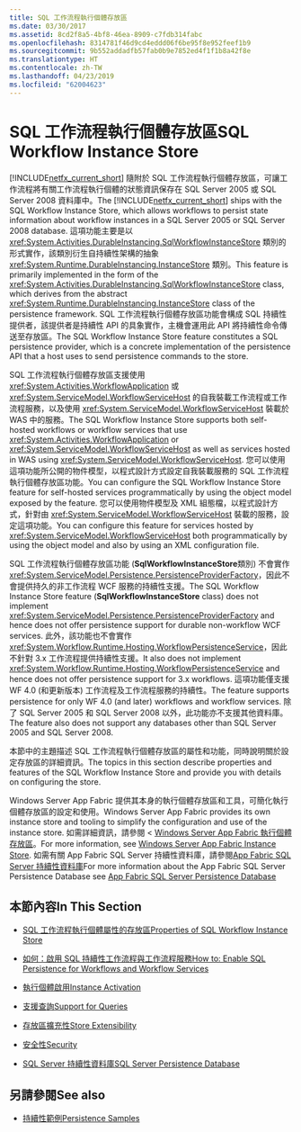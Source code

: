 ```yaml
---
title: SQL 工作流程執行個體存放區
ms.date: 03/30/2017
ms.assetid: 8cd2f8a5-4bf8-46ea-8909-c7fdb314fabc
ms.openlocfilehash: 8314781f46d9cd4eddd06f6be95f8e952feef1b9
ms.sourcegitcommit: 9b552addadfb57fab0b9e7852ed4f1f1b8a42f8e
ms.translationtype: HT
ms.contentlocale: zh-TW
ms.lasthandoff: 04/23/2019
ms.locfileid: "62004623"
---
```

# <a name="sql-workflow-instance-store"></a><span data-ttu-id="38d5a-102">SQL 工作流程執行個體存放區</span><span class="sxs-lookup"><span data-stu-id="38d5a-102">SQL Workflow Instance Store</span></span>
<span data-ttu-id="38d5a-103">[!INCLUDE[netfx_current_short](../../../includes/netfx-current-short-md.md)] 隨附於 SQL 工作流程執行個體存放區，可讓工作流程將有關工作流程執行個體的狀態資訊保存在 SQL Server 2005 或 SQL Server 2008 資料庫中。</span><span class="sxs-lookup"><span data-stu-id="38d5a-103">The [!INCLUDE[netfx_current_short](../../../includes/netfx-current-short-md.md)] ships with the SQL Workflow Instance Store, which allows workflows to persist state information about workflow instances in a SQL Server 2005 or SQL Server 2008 database.</span></span> <span data-ttu-id="38d5a-104">這項功能主要是以 <xref:System.Activities.DurableInstancing.SqlWorkflowInstanceStore> 類別的形式實作，該類別衍生自持續性架構的抽象 <xref:System.Runtime.DurableInstancing.InstanceStore> 類別。</span><span class="sxs-lookup"><span data-stu-id="38d5a-104">This feature is primarily implemented in the form of the <xref:System.Activities.DurableInstancing.SqlWorkflowInstanceStore> class, which derives from the abstract <xref:System.Runtime.DurableInstancing.InstanceStore> class of the persistence framework.</span></span> <span data-ttu-id="38d5a-105">SQL 工作流程執行個體存放區功能會構成 SQL 持續性提供者，該提供者是持續性 API 的具象實作，主機會運用此 API 將持續性命令傳送至存放區。</span><span class="sxs-lookup"><span data-stu-id="38d5a-105">The SQL Workflow Instance Store feature constitutes a SQL persistence provider, which is a concrete implementation of the persistence API that a host uses to send persistence commands to the store.</span></span>  
  
 <span data-ttu-id="38d5a-106">SQL 工作流程執行個體存放區支援使用 <xref:System.Activities.WorkflowApplication> 或 <xref:System.ServiceModel.WorkflowServiceHost> 的自我裝載工作流程或工作流程服務，以及使用 <xref:System.ServiceModel.WorkflowServiceHost> 裝載於 WAS 中的服務。</span><span class="sxs-lookup"><span data-stu-id="38d5a-106">The SQL Workflow Instance Store supports both self-hosted workflows or workflow services that use <xref:System.Activities.WorkflowApplication> or <xref:System.ServiceModel.WorkflowServiceHost> as well as services hosted in WAS using <xref:System.ServiceModel.WorkflowServiceHost>.</span></span> <span data-ttu-id="38d5a-107">您可以使用這項功能所公開的物件模型，以程式設計方式設定自我裝載服務的 SQL 工作流程執行個體存放區功能。</span><span class="sxs-lookup"><span data-stu-id="38d5a-107">You can configure the SQL Workflow Instance Store feature for self-hosted services programmatically by using the object model exposed by the feature.</span></span> <span data-ttu-id="38d5a-108">您可以使用物件模型及 XML 組態檔，以程式設計方式，針對由 <xref:System.ServiceModel.WorkflowServiceHost> 裝載的服務，設定這項功能。</span><span class="sxs-lookup"><span data-stu-id="38d5a-108">You can configure this feature for services hosted by <xref:System.ServiceModel.WorkflowServiceHost> both programmatically by using the object model and also by using an XML configuration file.</span></span>  
  
 <span data-ttu-id="38d5a-109">SQL 工作流程執行個體存放區功能 (**SqlWorkflowInstanceStore**類別) 不會實作<xref:System.ServiceModel.Persistence.PersistenceProviderFactory>，因此不會提供持久的非工作流程 WCF 服務的持續性支援。</span><span class="sxs-lookup"><span data-stu-id="38d5a-109">The SQL Workflow Instance Store feature (**SqlWorkflowInstanceStore** class) does not implement <xref:System.ServiceModel.Persistence.PersistenceProviderFactory> and hence does not offer persistence support for durable non-workflow WCF services.</span></span> <span data-ttu-id="38d5a-110">此外，該功能也不會實作 <xref:System.Workflow.Runtime.Hosting.WorkflowPersistenceService>，因此不針對 3.x 工作流程提供持續性支援。</span><span class="sxs-lookup"><span data-stu-id="38d5a-110">It also does not implement <xref:System.Workflow.Runtime.Hosting.WorkflowPersistenceService> and hence does not offer persistence support for 3.x workflows.</span></span> <span data-ttu-id="38d5a-111">這項功能僅支援 WF 4.0 (和更新版本) 工作流程及工作流程服務的持續性。</span><span class="sxs-lookup"><span data-stu-id="38d5a-111">The feature supports persistence for only WF 4.0 (and later) workflows and workflow services.</span></span> <span data-ttu-id="38d5a-112">除了 SQL Server 2005 和 SQL Server 2008 以外，此功能亦不支援其他資料庫。</span><span class="sxs-lookup"><span data-stu-id="38d5a-112">The feature also does not support any databases other than SQL Server 2005 and SQL Server 2008.</span></span>  
  
 <span data-ttu-id="38d5a-113">本節中的主題描述 SQL 工作流程執行個體存放區的屬性和功能，同時說明關於設定存放區的詳細資訊。</span><span class="sxs-lookup"><span data-stu-id="38d5a-113">The topics in this section describe properties and features of the SQL Workflow Instance Store and provide you with details on configuring the store.</span></span>  
  
 <span data-ttu-id="38d5a-114">Windows Server App Fabric 提供其本身的執行個體存放區和工具，可簡化執行個體存放區的設定和使用。</span><span class="sxs-lookup"><span data-stu-id="38d5a-114">Windows Server App Fabric provides its own instance store and tooling to simplify the configuration and use of the instance store.</span></span> <span data-ttu-id="38d5a-115">如需詳細資訊，請參閱 < [Windows Server App Fabric 執行個體存放區](https://go.microsoft.com/fwlink/?LinkId=201201)。</span><span class="sxs-lookup"><span data-stu-id="38d5a-115">For more information, see [Windows Server App Fabric Instance Store](https://go.microsoft.com/fwlink/?LinkId=201201).</span></span> <span data-ttu-id="38d5a-116">如需有關 App Fabric SQL Server 持續性資料庫，請參閱[App Fabric SQL Server 持續性資料庫](https://go.microsoft.com/fwlink/?LinkId=201202)</span><span class="sxs-lookup"><span data-stu-id="38d5a-116">For more information about the App Fabric SQL Server Persistence Database see [App Fabric SQL Server Persistence Database](https://go.microsoft.com/fwlink/?LinkId=201202)</span></span>  
  
## <a name="in-this-section"></a><span data-ttu-id="38d5a-117">本節內容</span><span class="sxs-lookup"><span data-stu-id="38d5a-117">In This Section</span></span>  
  
- [<span data-ttu-id="38d5a-118">SQL 工作流程執行個體屬性的存放區</span><span class="sxs-lookup"><span data-stu-id="38d5a-118">Properties of SQL Workflow Instance Store</span></span>](properties-of-sql-workflow-instance-store.md)  
  
- [<span data-ttu-id="38d5a-119">如何：啟用 SQL 持續性工作流程與工作流程服務</span><span class="sxs-lookup"><span data-stu-id="38d5a-119">How to: Enable SQL Persistence for Workflows and Workflow Services</span></span>](how-to-enable-sql-persistence-for-workflows-and-workflow-services.md)  
  
- [<span data-ttu-id="38d5a-120">執行個體啟用</span><span class="sxs-lookup"><span data-stu-id="38d5a-120">Instance Activation</span></span>](instance-activation.md)  
  
- [<span data-ttu-id="38d5a-121">支援查詢</span><span class="sxs-lookup"><span data-stu-id="38d5a-121">Support for Queries</span></span>](support-for-queries.md)  
  
- [<span data-ttu-id="38d5a-122">存放區擴充性</span><span class="sxs-lookup"><span data-stu-id="38d5a-122">Store Extensibility</span></span>](store-extensibility.md)  
  
- [<span data-ttu-id="38d5a-123">安全性</span><span class="sxs-lookup"><span data-stu-id="38d5a-123">Security</span></span>](security.md)  
  
- [<span data-ttu-id="38d5a-124">SQL Server 持續性資料庫</span><span class="sxs-lookup"><span data-stu-id="38d5a-124">SQL Server Persistence Database</span></span>](sql-server-persistence-database.md)  
  
## <a name="see-also"></a><span data-ttu-id="38d5a-125">另請參閱</span><span class="sxs-lookup"><span data-stu-id="38d5a-125">See also</span></span>

- [<span data-ttu-id="38d5a-126">持續性範例</span><span class="sxs-lookup"><span data-stu-id="38d5a-126">Persistence Samples</span></span>](https://go.microsoft.com/fwlink/?LinkID=177735)
